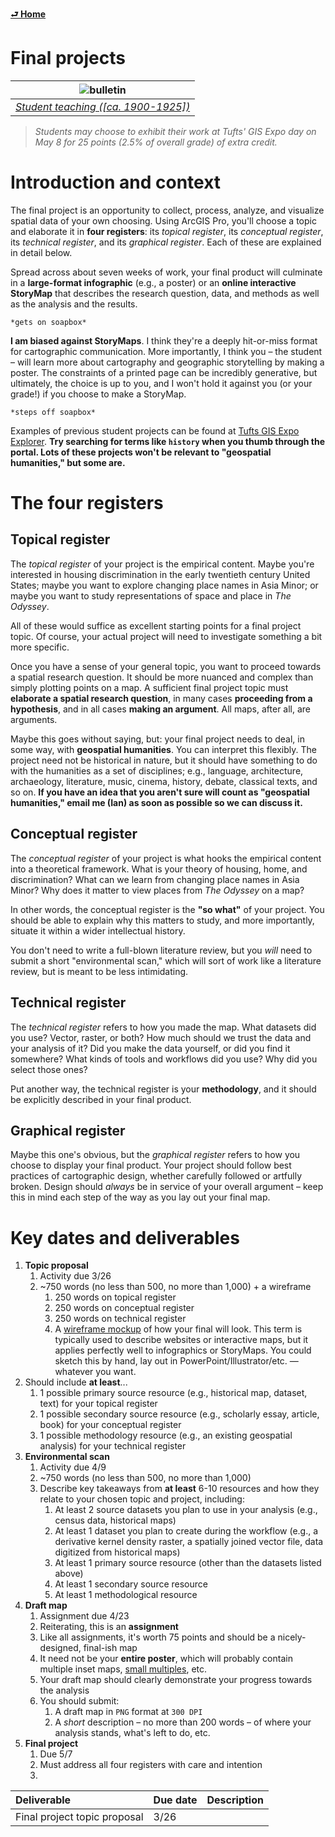 [**⮐ Home**](../)

# Final projects

| ![bulletin](https://iiif.digitalcommonwealth.org/iiif/2/commonwealth:2v23w8155/660,705,1783,845/1200,/0/default.jpg) |
| :-------------------------------------------------------------------------------------------------------------------: |
| *[Student teaching ([ca. 1900-1925])](https://www.digitalcommonwealth.org/search/commonwealth:2v23w814w)* |

> *Students may choose to exhibit their work at Tufts' GIS Expo day on May 8 for 25 points (2.5% of overall grade) of extra credit.*

# Introduction and context

The final project is an opportunity to collect, process, analyze, and visualize spatial data of your own choosing. Using ArcGIS Pro, you'll choose a topic and elaborate it in **four registers**: its *topical register*, its *conceptual register*, its *technical register*, and its *graphical register*. Each of these are explained in detail below.

Spread across about seven weeks of work, your final product will culminate in a **large-format infographic** (e.g., a poster) or an **online interactive StoryMap** that describes the research question, data, and methods as well as the analysis and the results.

`*gets on soapbox*`

**I am biased against StoryMaps**. I think they're a deeply hit-or-miss format for cartographic communication. More importantly, I think you – the student – will learn more about cartography and geographic storytelling by making a poster. The constraints of a printed page can be incredibly generative, but ultimately, the choice is up to you, and I won't hold it against you (or your grade!) if you choose to make a StoryMap.

`*steps off soapbox*`

Examples of previous student projects can be found at [Tufts GIS Expo Explorer](https://expoexplorer.it.tufts.edu/). **Try searching for terms like `history` when you thumb through the portal. Lots of these projects won't be relevant to "geospatial humanities," but some are.** 

# The four registers

## Topical register

The *topical register* of your project is the empirical content. Maybe you're interested in housing discrimination in the early twentieth century United States; maybe you want to explore changing place names in Asia Minor; or maybe you want to study representations of space and place in *The Odyssey*.

All of these would suffice as excellent starting points for a final project topic. Of course, your actual project will need to investigate something a bit more specific.

Once you have a sense of your general topic, you want to proceed towards a spatial research question. It should be more nuanced and complex than simply plotting points on a map. A sufficient final project topic must **elaborate a spatial research question**, in many cases **proceeding from a hypothesis**, and in all cases **making an argument**. All maps, after all, are arguments.

Maybe this goes without saying, but: your final project needs to deal, in some way, with **geospatial humanities**. You can interpret this flexibly. The project need not be historical in nature, but it should have something to do with the humanities as a set of disciplines; e.g., language, architecture, archaeology, literature, music, cinema, history, debate, classical texts, and so on. **If you have an idea that you aren't sure will count as "geospatial humanities," email me (Ian) as soon as possible so we can discuss it.**

## Conceptual register

The *conceptual register* of your project is what hooks the empirical content into a theoretical framework. What is your theory of housing, home, and discrimination? What can we learn from changing place names in Asia Minor? Why does it matter to view places from *The Odyssey* on a map?

In other words, the conceptual register is the **"so what"** of your project. You should be able to explain why this matters to study, and more importantly, situate it within a wider intellectual history.

You don't need to write a full-blown literature review, but you *will* need to submit a short "environmental scan," which will sort of work like a literature review, but is meant to be less intimidating.

## Technical register

The *technical register* refers to how you made the map. What datasets did you use? Vector, raster, or both? How much should we trust the data and your analysis of it? Did you make the data yourself, or did you find it somewhere? What kinds of tools and workflows did you use? Why did you select those ones?

Put another way, the technical register is your **methodology**, and it should be explicitly described in your final product.

## Graphical register

Maybe this one's obvious, but the *graphical register* refers to how you choose to display your final product. Your project should follow best practices of cartographic design, whether carefully followed or artfully broken. Design should *always* be in service of your overall argument – keep this in mind each step of the way as you lay out your final map. 

# Key dates and deliverables

1. **Topic proposal**
   1. Activity due 3/26
   2. ~750 words (no less than 500, no more than 1,000) + a wireframe
      1. 250 words on topical register
      2.  250 words on conceptual register
      3.  250 words on technical register
      4.  A [wireframe mockup](https://en.wikipedia.org/wiki/Website_wireframe) of how your final will look. This term is typically used to describe websites or interactive maps, but it applies perfectly well to infographics or StoryMaps. You could sketch this by hand, lay out in PowerPoint/Illustrator/etc. — whatever you want.
  1.  Should include **at least**...
      1.  1 possible primary source resource (e.g., historical map, dataset, text) for your topical register
      2.  1 possible secondary source resource (e.g., scholarly essay, article, book) for your conceptual register
      3.  1 possible methodology resource (e.g., an existing geospatial analysis) for your technical register
2.  **Environmental scan**
    1.  Activity due 4/9
    2.  ~750 words (no less than 500, no more than 1,000)
    3.  Describe key takeaways from **at least** 6-10 resources and how they relate to your chosen topic and project, including:
        1.  At least 2 source datasets you plan to use in your analysis (e.g., census data, historical maps)
        2.  At least 1 dataset you plan to create during the workflow (e.g., a derivative kernel density raster, a spatially joined vector file, data digitized from historical maps)
        3.  At least 1 primary source resource (other than the datasets listed above)
        4.  At least 1 secondary source resource
        5.  At least 1 methodological resource
3. **Draft map**
   1. Assignment due 4/23
   2. Reiterating, this is an **assignment**
   3. Like all assignments, it's worth 75 points and should be a nicely-designed, final-ish map
   4. It need not be your **entire poster**, which will probably contain multiple inset maps, [small multiples](https://en.wikipedia.org/wiki/Small_multiple), etc.
   5. Your draft map should clearly demonstrate your progress towards the analysis
   6. You should submit:
      1. A draft map in `PNG` format at `300 DPI`
      2. A *short* description – no more than 200 words – of where your analysis stands, what's left to do, etc.
4. **Final project**
   1. Due 5/7
   2. Must address all four registers with care and intention
   3. 

| Deliverable                  | Due date | Description |
| :--------------------------- | :------- | :---------- |
| Final project topic proposal | 3/26     |             |

<!-------------------------------------[ Links ]
---------------------------------------->

[l]: #

<!---------------------------------[ Buttons ]--------------------------------->

[imp]: https://img.shields.io/badge/IMPORTANT!-red?style=plastic
[kc]: https://img.shields.io/badge/Key_considerations_and_dates-blue?style=plastic